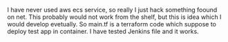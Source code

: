 I have never used aws ecs service, so really I just hack something foound on net. This probably would not work from the shelf, but this is idea which I would develop evetually.
So main.tf is a terraform code which suppose to deploy test app in container.
I have tested Jenkins file and it works.
